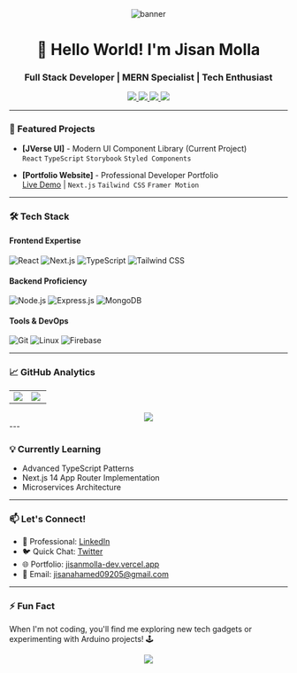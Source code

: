 <div align="center">
  <img src="https://i.ibb.co.com/d062GB14/Black-Geometric-Marketing-Expert-Linked-In-Banner-1.png" alt="banner" />
</div>

<h1 align="center">👋 Hello World! I'm Jisan Molla</h1>
<h3 align="center">Full Stack Developer | MERN Specialist | Tech Enthusiast</h3>

<div align="center">
  <a href="https://twitter.com/jisan09205" target="_blank">
    <img src="https://img.shields.io/badge/Twitter-1DA1F2?style=for-the-badge&logo=twitter&logoColor=white" />
  </a>
  <a href="https://linkedin.com/in/jisanmolla-dev" target="_blank">
    <img src="https://img.shields.io/badge/LinkedIn-0077B5?style=for-the-badge&logo=linkedin&logoColor=white" />
  </a>
  <a href="mailto:jisanahamed09205@gmail.com">
    <img src="https://img.shields.io/badge/Gmail-D14836?style=for-the-badge&logo=gmail&logoColor=white" />
  </a>
  <a href="https://jisanmolla-dev.vercel.app">
    <img src="https://img.shields.io/badge/Portfolio-4285F4?style=for-the-badge&logo=google-chrome&logoColor=white" />
  </a>
</div>

---

### 🚀 Featured Projects

- **[JVerse UI]** - Modern UI Component Library (Current Project)  
  `React` `TypeScript` `Storybook` `Styled Components`
  
- **[Portfolio Website]** - Professional Developer Portfolio  
  [Live Demo](https://jisanmolla-dev.vercel.app) | `Next.js` `Tailwind CSS` `Framer Motion`

---

### 🛠 Tech Stack

#### Frontend Expertise
![React](https://img.shields.io/badge/React-20232A?style=for-the-badge&logo=react&logoColor=61DAFB)
![Next.js](https://img.shields.io/badge/Next.js-000000?style=for-the-badge&logo=nextdotjs&logoColor=white)
![TypeScript](https://img.shields.io/badge/TypeScript-007ACC?style=for-the-badge&logo=typescript&logoColor=white)
![Tailwind CSS](https://img.shields.io/badge/Tailwind_CSS-38B2AC?style=for-the-badge&logo=tailwind-css&logoColor=white)

#### Backend Proficiency
![Node.js](https://img.shields.io/badge/Node.js-339933?style=for-the-badge&logo=nodedotjs&logoColor=white)
![Express.js](https://img.shields.io/badge/Express.js-000000?style=for-the-badge&logo=express&logoColor=white)
![MongoDB](https://img.shields.io/badge/MongoDB-4EA94B?style=for-the-badge&logo=mongodb&logoColor=white)

#### Tools & DevOps
![Git](https://img.shields.io/badge/Git-F05032?style=for-the-badge&logo=git&logoColor=white)
![Linux](https://img.shields.io/badge/Linux-FCC624?style=for-the-badge&logo=linux&logoColor=black)
![Firebase](https://img.shields.io/badge/Firebase-FFCA28?style=for-the-badge&logo=firebase&logoColor=black)

---

### 📈 GitHub Analytics

<table align="center">
  <tr>
    <td width="48%">
      <img src="https://github-readme-stats.vercel.app/api?username=jisanahamed09205&show_icons=true&theme=radical&include_all_commits=true" />
    </td>
    <td width="52%">
      <img src="https://github-readme-streak-stats.herokuapp.com/?user=jisanahamed09205&theme=radical&fire=FF801F&currStreakLabel=FF801F" />
    </td>
  </tr>
</table>

<div align="center">
  <img src="https://github-readme-activity-graph.vercel.app/graph?username=jisanahamed09205&theme=react-dark&hide_border=true&area=true" />
</div>
---

### 💡 Currently Learning

- Advanced TypeScript Patterns
- Next.js 14 App Router Implementation
- Microservices Architecture

---

### 📫 Let's Connect!

- 💼 Professional: [LinkedIn](https://linkedin.com/in/jisanmolla-dev)
- 🐦 Quick Chat: [Twitter](https://twitter.com/jisan09205)
- 🌐 Portfolio: [jisanmolla-dev.vercel.app](https://jisanmolla-dev.vercel.app)
- 📧 Email: [jisanahamed09205@gmail.com](mailto:jisanahamed09205@gmail.com)

---

### ⚡ Fun Fact

When I'm not coding, you'll find me exploring new tech gadgets or experimenting with Arduino projects! 🕹️

<div align="center">
  <img src="https://komarev.com/ghpvc/?username=jisanahamed09205&style=flat-square&color=blue" />
</div>
